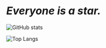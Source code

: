 # *Everyone is a star.*

![GitHub stats](https://github-readme-stats.vercel.app/api?username=TNTksals&show_icons=true&theme=tokyonight&hide_border=true)

![Top Langs](https://github-readme-stats.vercel.app/api/top-langs/?username=TNTksals&layout=compact&theme=tokyonight&hide_border=true)
